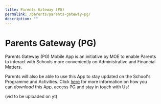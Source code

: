 ```yaml
---
title: Parents Gateway (PG)
permalink: /parents/parents-gateway-pg/
description: ""
---
```


# **Parents Gateway (PG)**
  
Parents Gateway (PG) Mobile App is an initiative by MOE to enable Parents to interact with Schools more conveniently on Administrative and Financial Matters.  
  
Parents will also be able to use this App to stay updated on the School's Programme and Activities. Click [here](/files/Parent%20Gateway.pdf) for more information on how you can _download_ this App, access PG and stay in touch with Us!

(vid to be uploaded on yt)